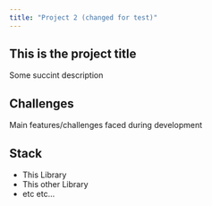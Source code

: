 ```yaml
---
title: "Project 2 (changed for test)"
---
```

## This is the project title

Some succint description

## Challenges

Main features/challenges faced during development

## Stack

- This Library
- This other Library
- etc etc...
